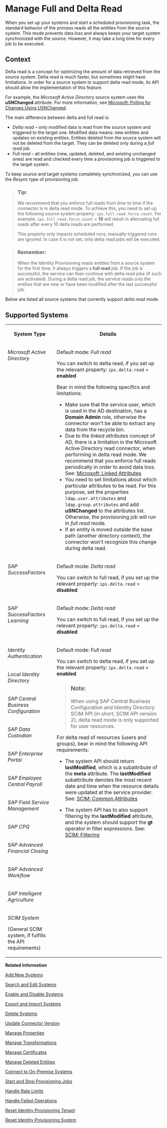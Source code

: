 <!-- loiob7f817cbcf964819a23f0a2bcbd18c95 -->

# Manage Full and Delta Read

When you set up your systems and start a scheduled provisioning task, the standard behavior of the process reads all the entities from the source system. This mode prevents data loss and always keeps your target system synchronized with the source. However, it may take a long time for every job to be executed.



## Context

Delta read is a concept for optimizing the amount of data retrieved from the source system. Delta read is much faster, but sometimes might have limitations. In order for a source system to support delta read mode, its API should allow the implementation of this feature.

For example, the *Microsoft Active Directory* source system uses the **uSNChanged** attribute. For more information, see [Microsoft: Polling for Changes Using USNChanged](https://msdn.microsoft.com/en-us/library/ms677627(v=vs.85).aspx).

The main difference between delta and full read is:

-   *Delta read* – only modified data is read from the source system and triggered to the target one. Modified data means: new entities and updates on existing entities. Entities deleted from the source system will not be deleted from the target. They can be deleted only during a *full read* job.
-   *Full read* – all entities \(new, updated, deleted, and existing unchanged ones\) are read and checked every time a provisioning job is triggered to the target system.

To keep source and target systems completely synchronized, you can use the *Resync* type of provisioning job.

> ### Tip:  
> We recommend that you enforce full reads from time to time if the connector is in delta read mode. To achieve this, you need to set up the following source system property: `ips.full.read.force.count`. For example, `ips.full.read.force.count` = **10** will result in alternating full reads after every 10 delta reads are performed.
> 
> This property only impacts scheduled runs; manually triggered runs are ignored. In case it is not set, only delta read jobs will be executed.

> ### Remember:  
> When the Identity Provisioning reads entities from a source system for the first time, it always triggers a **full read** job. If the job is successful, the service can then continue with delta read jobs \(if such are activated\). During a delta read job, the service reads only the entities that are new or have been modified after the last successful job.

Below are listed all source systems that currently support *delta read* mode.



<a name="loiob7f817cbcf964819a23f0a2bcbd18c95__section_nnh_c5p_xkb"/>

## Supported Systems


<table>
<tr>
<th valign="top">

System Type

</th>
<th valign="top">

Details

</th>
</tr>
<tr>
<td valign="top">

*Microsoft Active Directory* 

</td>
<td valign="top">

Default mode: *Full read*

You can switch to delta read, if you set up the relevant property: `ips.delta.read` = **enabled**

Bear in mind the following specifics and limitations:

-   Make sure that the service user, which is used in the AD destination, has a **Domain Admin** role, otherwise the connector won't be able to extract any data from the recycle bin.
-   Due to the *linked attributes* concept of AD, there is a limitation in the Microsoft Active Directory read connector, when performing in delta read mode. We recommend that you enforce full reads periodically in order to avoid data loss. See: [Microsoft: Linked Attributes](https://msdn.microsoft.com/en-us/library/ms677270(v=vs.85).aspx)
-   You need to set limitations about which particular attributes to be read. For this purpose, set the properties `ldap.user.attributes` and `ldap.group.attributes` and add **uSNChanged** to the attributes list. Otherwise, the provisioning job will run in *full read* mode.
-   If an entity is moved outside the base path \(another directory context\), the connector won't recognize this change during delta read.



</td>
</tr>
<tr>
<td valign="top">

*SAP SuccessFactors* 

</td>
<td valign="top">

Default mode: *Delta read*

You can switch to full read, if you set up the relevant property: `ips.delta.read` = **disabled**

</td>
</tr>
<tr>
<td valign="top">

*SAP SuccessFactors Learning* 

</td>
<td valign="top">

Default mode: *Delta read*

You can switch to full read, if you set up the relevant property: `ips.delta.read` = **disabled**

</td>
</tr>
<tr>
<td valign="top">

*Identity Authentication* 

</td>
<td valign="top" rowspan="12">

Default mode: *Full read*

You can switch to delta read, if you set up the relevant property: `ips.delta.read` = **enabled**

> ### Note:  
> When using SAP Central Business Configuration and Identity Directory SCIM API \(in short, SCIM API version 2\), delta read mode is only supported for user resources.

For delta read of resources \(users and groups\), bear in mind the following API requirements:

-   The system API should return **lastModified**, which is a subattribute of the **meta** attribute. The **lastModified** subattribute denotes the most recent date and time when the resource details were updated at the service provider. See: [SCIM: Common Attributes](https://tools.ietf.org/html/rfc7643#section-3.1)

-   The system API has to also support filtering by the **lastModified** attribute, and the system should support the **gt** operator in filter expressions. See: [SCIM: Filtering](https://tools.ietf.org/html/rfc7644#section-3.4.2.2)




</td>
</tr>
<tr>
<td valign="top">

*Local Identity Directory* 

</td>
</tr>
<tr>
<td valign="top">

*SAP Central Business Configuration* 

</td>
</tr>
<tr>
<td valign="top">

*SAP Data Custodian* 

</td>
</tr>
<tr>
<td valign="top">

*SAP Enterprise Portal* 

</td>
</tr>
<tr>
<td valign="top">

*SAP Employee Central Payroll* 

</td>
</tr>
<tr>
<td valign="top">

*SAP Field Service Management* 

</td>
</tr>
<tr>
<td valign="top">

*SAP CPQ* 

</td>
</tr>
<tr>
<td valign="top">

*SAP Advanced Financial Closing* 

</td>
</tr>
<tr>
<td valign="top">

*SAP Advanced Workflow* 

</td>
</tr>
<tr>
<td valign="top">

*SAP Intelligent Agriculture* 

</td>
</tr>
<tr>
<td valign="top">

*SCIM System*

\(General SCIM system, if fulfills the API requirements\)

</td>
</tr>
</table>

**Related Information**  


[Add New Systems](add-new-systems-bd214dc.md "You can add source, target, and proxy systems for your provisioning scenarios.")

[Search and Edit Systems](search-and-edit-systems-68a02be.md "You can search and edit source, target, and proxy systems in the Identity Provisioning user interface.")

[Enable and Disable Systems](enable-and-disable-systems-89da372.md "You can enable and disable source and target systems in Identity Provisioning.")

[Export and Import Systems](export-and-import-systems-1de7de0.md "You can export and import source, target and proxy systems in Identity Provisioning.")

[Delete Systems](delete-systems-3a37213.md "You can delete a source, target, or proxy system from Identity Provisioning.")

[Update Connector Version](update-connector-version-8558733.md "Update a connector version to allow your provisioning system to use a new API.")

[Manage Properties](manage-properties-4e2bc9d.md "You can add, delete and modify properties for a system in Identity Provisioning.")

[Manage Transformations](manage-transformations-2d0fbe5.md "You can manage transformations with graphical and JSON text editor. Regardless of which one you choose, the following initial steps are the same.")

[Manage Certificates](manage-certificates-86d06a0.md "Identity Provisioning supports certificate-based authentication for secure communication with the provisioning systems (connectors) provided by the service.")

[Manage Deleted Entities](manage-deleted-entities-3d6bdf1.md "Manage deletion of entities (users or groups) in the target system after they have been deleted from the source system.")

[Connect to On-Premise Systems](connect-to-on-premise-systems-3f1cac2.md "Set up the connection to on-premise systems when your Identity Provisioning bundle or standalone tenant is running on the infrastructure of SAP Cloud Identity Services.")

[Start and Stop Provisioning Jobs](start-and-stop-provisioning-jobs-531a261.md "You can start and stop a provisioning job from the Identity Provisioning user interface (UI) or from an API client by using the Identity Provisioning tenant admin API.")

[Handle Rate Limits](handle-rate-limits-15f7f23.md "Identity Provisioning APIs implement rate limits to control the number of incoming requests for a given time.")

[Handle Failed Operations](handle-failed-operations-0382a0c.md "In certain cases, you can set a retry for a failed operation due to an occurred exception.")

[Reset Identity Provisioning Tenant](reset-identity-provisioning-tenant-8c7ba9a.md "Resetting your Identity Provisioning tenant deletes all systems you have set up for this tenant (subaccount), along with the relevant job execution logs.")

[Reset Identity Provisioning System](reset-identity-provisioning-system-0bc1e53.md "Resetting an Identity Provisioning system (source or target) deletes all Identity Provisioning operational data.")

